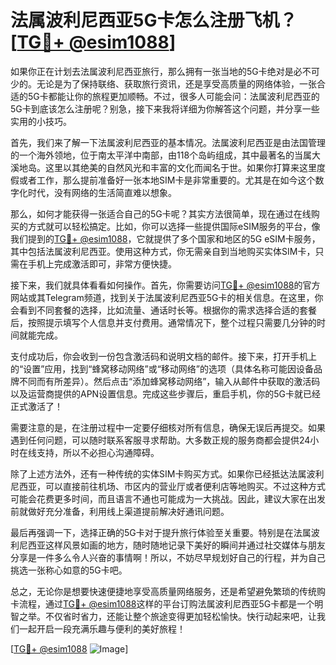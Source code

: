 # 法属波利尼西亚5G卡怎么注册飞机？[[TG💪+ @esim1088](https://t.me/s/esim1088)]

如果你正在计划去法属波利尼西亚旅行，那么拥有一张当地的5G卡绝对是必不可少的。无论是为了保持联络、获取旅行资讯，还是享受高质量的网络体验，一张合适的5G卡都能让你的旅程更加顺畅。不过，很多人可能会问：法属波利尼西亚的5G卡到底该怎么注册呢？别急，接下来我将详细为你解答这个问题，并分享一些实用的小技巧。

首先，我们来了解一下法属波利尼西亚的基本情况。法属波利尼西亚是由法国管理的一个海外领地，位于南太平洋中南部，由118个岛屿组成，其中最著名的当属大溪地岛。这里以其绝美的自然风光和丰富的文化而闻名于世。如果你打算来这里度假或者工作，那么提前准备好一张本地SIM卡是非常重要的。尤其是在如今这个数字化时代，没有网络的生活简直难以想象。

那么，如何才能获得一张适合自己的5G卡呢？其实方法很简单，现在通过在线购买的方式就可以轻松搞定。比如，你可以选择一些提供国际eSIM服务的平台，像我们提到的[TG💪+ @esim1088](https://t.me/s/esim1088)，它就提供了多个国家和地区的5G eSIM卡服务，其中包括法属波利尼西亚。使用这种方式，你无需亲自到当地购买实体SIM卡，只需在手机上完成激活即可，非常方便快捷。

接下来，我们就具体看看如何操作。首先，你需要访问[TG💪+ @esim1088](https://t.me/s/esim1088)的官方网站或其Telegram频道，找到关于法属波利尼西亚5G卡的相关信息。在这里，你会看到不同套餐的选择，比如流量、通话时长等。根据你的需求选择合适的套餐后，按照提示填写个人信息并支付费用。通常情况下，整个过程只需要几分钟的时间就能完成。

支付成功后，你会收到一份包含激活码和说明文档的邮件。接下来，打开手机上的“设置”应用，找到“蜂窝移动网络”或“移动网络”的选项（具体名称可能因设备品牌不同而有所差异）。然后点击“添加蜂窝移动网络”，输入从邮件中获取的激活码以及运营商提供的APN设置信息。完成这些步骤后，重启手机，你的5G卡就已经正式激活了！

需要注意的是，在注册过程中一定要仔细核对所有信息，确保无误后再提交。如果遇到任何问题，可以随时联系客服寻求帮助。大多数正规的服务商都会提供24小时在线支持，所以不必担心沟通障碍。

除了上述方法外，还有一种传统的实体SIM卡购买方式。如果你已经抵达法属波利尼西亚，可以直接前往机场、市区内的营业厅或者便利店等地购买。不过这种方式可能会花费更多时间，而且语言不通也可能成为一大挑战。因此，建议大家在出发前就做好充分准备，利用线上渠道提前解决好通讯问题。

最后再强调一下，选择正确的5G卡对于提升旅行体验至关重要。特别是在法属波利尼西亚这样风景如画的地方，随时随地记录下美好的瞬间并通过社交媒体与朋友分享是一件多么令人兴奋的事情啊！所以，不妨尽早规划好自己的行程，并为自己挑选一张称心如意的5G卡吧。

总之，无论你是想要快速便捷地享受高质量网络服务，还是希望避免繁琐的传统购卡流程，通过[TG💪+ @esim1088](https://t.me/s/esim1088)这样的平台订购法属波利尼西亚5G卡都是一个明智之举。不仅省时省力，还能让整个旅途变得更加轻松愉快。快行动起来吧，让我们一起开启一段充满乐趣与便利的美好旅程！

[[TG💪+ @esim1088](https://t.me/s/esim1088) ![Image](https://i.postimg.cc/4NQfJmqS/Snipaste-2025-05-13-00-14-12.png)]